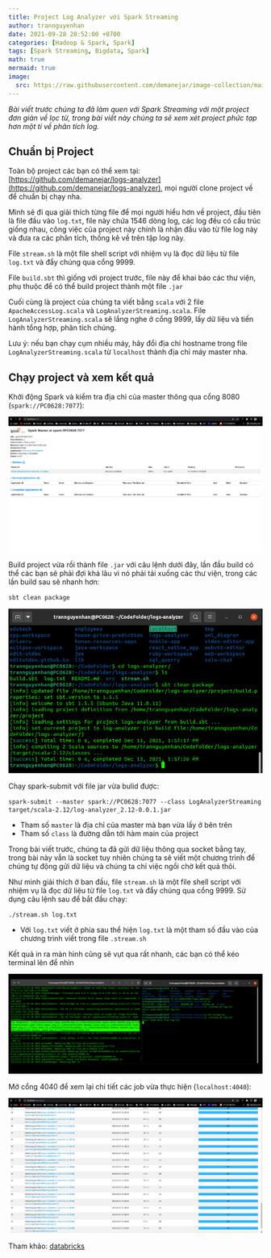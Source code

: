 ```yaml
---
title: Project Log Analyzer với Spark Streaming
author: trannguyenhan 
date: 2021-09-28 20:52:00 +0700
categories: [Hadoop & Spark, Spark]
tags: [Spark Streaming, Bigdata, Spark]
math: true
mermaid: true
image:
  src: https://raw.githubusercontent.com/demanejar/image-collection/main/SparkStreaming/streaming-arch.png
---
```

*Bài viết trước chúng ta đã làm quen với Spark Streaming với một project đơn giản về lọc từ, trong bài viết này chúng ta sẽ xem xét project phức tạp hơn một tí về phân tích log.*

## Chuẩn bị Project

Toàn bộ project các bạn có thể xem tại: [https://github.com/demanejar/logs-analyzer](https://github.com/demanejar/logs-analyzer), mọi người clone project về để chuẩn bị chạy nha.

Mình sẽ đi qua giải thích từng file để mọi người hiểu hơn về project, đầu tiên là file đầu vào `log.txt`, file này chứa 1546 dòng log, các log đều có cấu trúc giống nhau, công việc của project này chính là nhận đầu vào từ file log này và đưa ra các phân tích, thống kê về trên tập log này.

File `stream.sh` là một file shell script với nhiệm vụ là đọc dữ liệu từ file `log.txt` và đẩy chúng qua cổng 9999.

File `build.sbt` thì giống với project trước, file này để khai báo các thư viện, phụ thuộc để có thể build project thành một file `.jar`

Cuối cùng là project của chúng ta viết bằng `scala` với 2 file `ApacheAccessLog.scala` và `LogAnalyzerStreaming.scala`. File `LogAnalyzerStreaming.scala` sẽ lắng nghe ở cổng 9999, lấy dữ liệu và tiến hành tổng hợp, phân tích chúng.

Lưu ý: nếu bạn chạy cụm nhiều máy, hãy đổi địa chỉ hostname trong file `LogAnalyzerStreaming.scala` từ `localhost` thành địa chỉ máy master nha.

## Chạy project và xem kết quả

Khởi động Spark và kiểm tra địa chỉ của master thông qua cổng 8080 (`spark://PC0628:7077`):

![](https://raw.githubusercontent.com/demanejar/image-collection/main/LogAnalyzer/8080.png)

Build project vừa rồi thành file `.jar` với câu lệnh dưới đây, lần đầu build có thể các bạn sẽ phải đợi khá lâu vì nó phải tải xuống các thư viện, trong các lần build sau sẽ nhanh hơn:

```bash
sbt clean package
```

![](https://raw.githubusercontent.com/demanejar/image-collection/main/LogAnalyzer/sbt_clean_package.png)

Chạy spark-submit với file jar vừa bulid được:

```
spark-submit --master spark://PC0628:7077 --class LogAnalyzerStreaming target/scala-2.12/log-analyzer_2.12-0.0.1.jar
```

-   Tham số  `master`  là địa chỉ của master mà bạn vừa lấy ở bên trên
-   Tham số  `class`  là đường dẫn tới hàm main của project

Trong bài viết trước, chúng ta đã gửi dữ liệu thông qua socket bằng tay, trong bài này vẫn là socket tuy nhiên  chúng ta sẽ viết một chương trình để chúng tự động gửi dữ liệu và chúng ta chỉ việc ngồi chờ kết quả thôi.

Như mình giải thích ở ban đầu, file `stream.sh` là một file shell script với nhiệm vụ là đọc dữ liệu từ file `log.txt` và đẩy chúng qua cổng 9999. Sử dụng câu lệnh sau để bắt đầu chạy: 

```
./stream.sh log.txt
```

- Với `log.txt` viết ở phía sau thể hiện `log.txt` là một tham số đầu vào của chương trình viết trong file `.stream.sh`

Kết quả in ra màn hình cũng sẽ vụt qua rất nhanh, các bạn có thể kéo terminal lên để nhìn 

![](https://raw.githubusercontent.com/demanejar/image-collection/main/LogAnalyzer/start_project.png)

Mở cổng 4040 để xem lại chi tiết các job vừa thực hiện (`localhost:4040`):

![](https://raw.githubusercontent.com/demanejar/image-collection/main/LogAnalyzer/4040.png)

Tham khảo: [databricks](https://github.com/databricks/reference-apps/tree/master/logs_analyzer)
